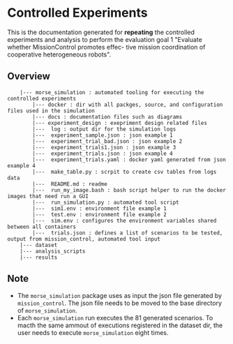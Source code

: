 # Controlled Experiments

This is the documentation generated for **repeating** the controlled experiments and analysis to perform the evaluation goal 1 "Evaluate whether MissionControl promotes effec-
tive mission coordination of cooperative heterogeneous robots".

## Overview

```
    |--- morse_simulation : automated tooling for executing the controlled experiments
        |--- docker : dir with all packges, source, and configuration files used in the simulation
        |--- docs : documentation files such as diagrams
        |--- experiment_design : exepriment design related files
        |---  log : output dir for the simulation logs
        |---  experiment_sample.json : json example 1
        |---  experiment_trial_bad.json : json example 2
        |---  experiment_trials1.json : json example 3
        |---  experiment_trials.json : json example 4
        |---  experiment_trials.yaml : docker yaml generated from json example 4
        |---  make_table.py : scrpit to create csv tables from logs data
        |---  README.md : readme
        |---  run_my_image.bash : bash script helper to run the docker images that need run a GUI
        |---  run_simulation.py : automated tool script
        |---  sim1.env : environment file example 1
        |---  test.env : environment file example 2
        |---  sim.env : configures the environment variables shared between all containers
        |---  trials.json : defines a list of scenarios to be tested, output from mission_control, automated tool input
    |--- dataset
    |--- analysis_scripts
    |--- results
```

## Note
- The `morse_simulation` package uses as input the json file generated by `mission_control`. The json file needs to be moved to the base directory of `morse_simulation`.
- Each `morse_simulation` run executes the 81 generated scenarios. To macth the same ammout of executions registered in the dataset dir, the user needs to execute `morse_simulation` eight times.
